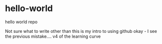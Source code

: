 # hello-world
hello world repo

Not sure what to write other than this is my intro to using github
okay - I see the previous mistake....
v4 of the learning curve
